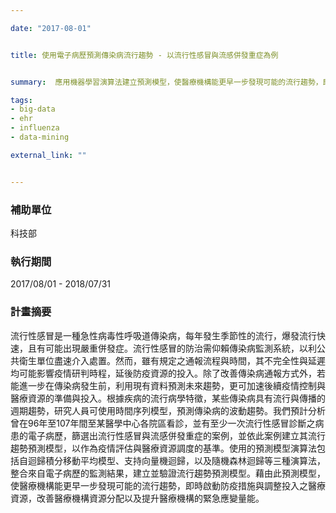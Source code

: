 ```yaml
---

date: "2017-08-01"


title: 使用電子病歷預測傳染病流行趨勢 - 以流行性感冒與流感併發重症為例


summary:  應用機器學習演算法建立預測模型，使醫療機構能更早一步發現可能的流行趨勢，即時啟動防疫措施與調整投入之醫療資源，改善醫療機構資源分配以及提升醫療機構的緊急應變量能。

tags:
- big-data
- ehr
- influenza
- data-mining

external_link: ""


---
```


### 補助單位

科技部

### 執行期間

2017/08/01 - 2018/07/31

### 計畫摘要

流行性感冒是一種急性病毒性呼吸道傳染病，每年發生季節性的流行，爆發流行快速，且有可能出現嚴重併發症。流行性感冒的防治需仰賴傳染病監測系統，以利公共衛生單位盡速介入處置。然而，雖有規定之通報流程與時間，其不完全性與延遲均可能影響疫情研判時程，延後防疫資源的投入。除了改善傳染病通報方式外，若能進一步在傳染病發生前，利用現有資料預測未來趨勢，更可加速後續疫情控制與醫療資源的準備與投入。根據疾病的流行病學特徵，某些傳染病具有流行與傳播的週期趨勢，研究人員可使用時間序列模型，預測傳染病的波動趨勢。我們預計分析曾在96年至107年間至某醫學中心各院區看診，並有至少一次流行性感冒診斷之病患的電子病歷，篩選出流行性感冒與流感併發重症的案例，並依此案例建立其流行趨勢預測模型，以作為疫情評估與醫療資源調度的基準。使用的預測模型演算法包括自迴歸積分移動平均模型、支持向量機迴歸，以及隨機森林迴歸等三種演算法，整合來自電子病歷的監測結果，建立並驗證流行趨勢預測模型。藉由此預測模型，使醫療機構能更早一步發現可能的流行趨勢，即時啟動防疫措施與調整投入之醫療資源，改善醫療機構資源分配以及提升醫療機構的緊急應變量能。
